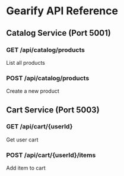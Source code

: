 ﻿# Gearify API Reference

## Catalog Service (Port 5001)

### GET /api/catalog/products
List all products

### POST /api/catalog/products
Create a new product

## Cart Service (Port 5003)

### GET /api/cart/{userId}
Get user cart

### POST /api/cart/{userId}/items
Add item to cart
